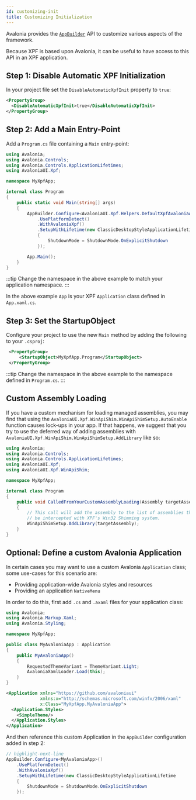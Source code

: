 ```yaml
---
id: customizing-init
title: Customizing Initialization
---
```


Avalonia provides the [`AppBuilder`](https://docs.avaloniaui.net/docs/getting-started/application-lifetimes) API to customize various aspects of the framework. 

Because XPF is based upon Avalonia, it can be useful to have access to this API in an XPF application.

## Step 1: Disable Automatic XPF Initialization

In your project file set the `DisableAutomaticXpfInit` property to `true`:

```xml
<PropertyGroup>
  <DisableAutomaticXpfInit>true</DisableAutomaticXpfInit>
</PropertyGroup>
```

## Step 2: Add a Main Entry-Point

Add a `Program.cs` file containing a `Main` entry-point:

```csharp
using Avalonia;
using Avalonia.Controls;
using Avalonia.Controls.ApplicationLifetimes;
using AvaloniaUI.Xpf;

namespace MyXpfApp;

internal class Program
{
    public static void Main(string[] args)
    {
        AppBuilder.Configure<AvaloniaUI.Xpf.Helpers.DefaultXpfAvaloniaApplication>()
            .UsePlatformDetect()
            .WithAvaloniaXpf()
            .SetupWithLifetime(new ClassicDesktopStyleApplicationLifetime
            { 
                ShutdownMode = ShutdownMode.OnExplicitShutdown 
            });

        App.Main();
    }
}
```

:::tip
Change the namespace in the above example to match your application namespace.
:::

In the above example `App` is your XPF `Application` class defined in `App.xaml.cs`.

## Step 3: Set the StartupObject

Configure your project to use the new `Main` method by adding the following to your `.csproj`:

```xml
 <PropertyGroup>
     <StartupObject>MyXpfApp.Program</StartupObject>
 </PropertyGroup>
```

:::tip
Change the namespace in the above example to the namespace defined in `Program.cs`.
:::

## Custom Assembly Loading

If you have a custom mechanism for loading managed assemblies, you may find that using the `AvaloniaUI.Xpf.WinApiShim.WinApiShimSetup.AutoEnable` function causes lock-ups in your app. If that happens, we suggest that you try to use the deferred way of adding assemblies with `AvaloniaUI.Xpf.WinApiShim.WinApiShimSetup.AddLibrary` like so:

```csharp
using Avalonia;
using Avalonia.Controls;
using Avalonia.Controls.ApplicationLifetimes;
using AvaloniaUI.Xpf;
using AvaloniaUI.Xpf.WinApiShim;

namespace MyXpfApp;

internal class Program
{
    public void CalledFromYourCustomAssemblyLoading(Assembly targetAssembly)
    {
        // This call will add the assembly to the list of assemblies that will 
        // be intercepted with XPF's Win32 Shimming system.
        WinApiShimSetup.AddLibrary(targetAssembly);
    }
}
```

## Optional: Define a custom Avalonia Application

In certain cases you may want to use a custom Avalonia `Application` class; some use-cases for this scenario are:

- Providing application-wide Avalonia styles and resources
- Providing an application `NativeMenu`

In order to do this, first add `.cs` and `.axaml` files for your application class:

```csharp title="MyAvaloniaApp.axaml.cs"
using Avalonia;
using Avalonia.Markup.Xaml;
using Avalonia.Styling;

namespace MyXpfApp;

public class MyAvaloniaApp : Application
{
    public MyAvaloniaApp()
    {
        RequestedThemeVariant = ThemeVariant.Light;
        AvaloniaXamlLoader.Load(this);
    }
}
```

```xml title="MyAvaloniaApp.axaml"
<Application xmlns="https://github.com/avaloniaui"
             xmlns:x="http://schemas.microsoft.com/winfx/2006/xaml"
             x:Class="MyXpfApp.MyAvaloniaApp">
  <Application.Styles>
    <SimpleTheme/>
  </Application.Styles>
</Application>
```

And then reference this custom Application in the `AppBuilder` configuration added in step 2:

```csharp
// highlight-next-line
AppBuilder.Configure<MyAvaloniaApp>()
    .UsePlatformDetect()
    .WithAvaloniaXpf()
    .SetupWithLifetime(new ClassicDesktopStyleApplicationLifetime
    { 
        ShutdownMode = ShutdownMode.OnExplicitShutdown 
    });
```


